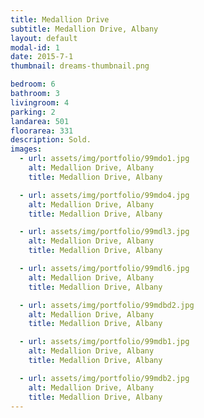 ```yaml
---
title: Medallion Drive
subtitle: Medallion Drive, Albany
layout: default
modal-id: 1
date: 2015-7-1
thumbnail: dreams-thumbnail.png

bedroom: 6
bathroom: 3
livingroom: 4
parking: 2
landarea: 501
floorarea: 331
description: Sold.
images:
  - url: assets/img/portfolio/99mdo1.jpg
    alt: Medallion Drive, Albany
    title: Medallion Drive, Albany

  - url: assets/img/portfolio/99mdo4.jpg
    alt: Medallion Drive, Albany
    title: Medallion Drive, Albany

  - url: assets/img/portfolio/99mdl3.jpg
    alt: Medallion Drive, Albany
    title: Medallion Drive, Albany

  - url: assets/img/portfolio/99mdl6.jpg
    alt: Medallion Drive, Albany
    title: Medallion Drive, Albany

  - url: assets/img/portfolio/99mdbd2.jpg
    alt: Medallion Drive, Albany
    title: Medallion Drive, Albany

  - url: assets/img/portfolio/99mdb1.jpg
    alt: Medallion Drive, Albany
    title: Medallion Drive, Albany

  - url: assets/img/portfolio/99mdb2.jpg
    alt: Medallion Drive, Albany
    title: Medallion Drive, Albany
---
```

